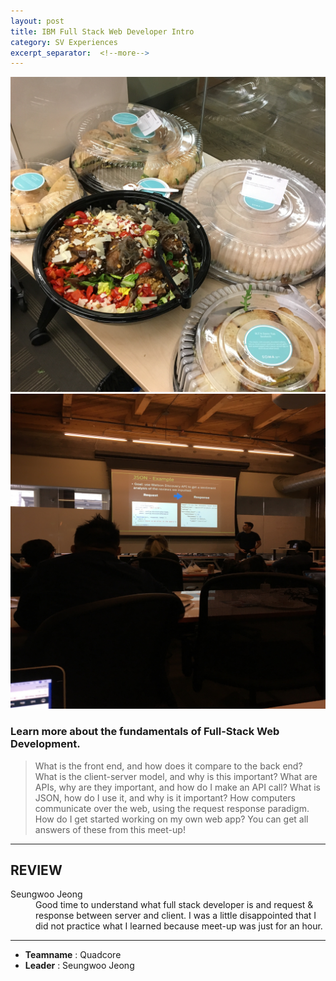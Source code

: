 ```yaml
---
layout: post
title: IBM Full Stack Web Developer Intro
category: SV Experiences
excerpt_separator:  <!--more-->
---
```


![Alt text](/assets/img/ibm.JPG)
![Alt text](/assets/img/ibm2.JPG)


### Learn more about the fundamentals of Full-Stack Web Development.
 > What is the front end, and how does it compare to the back end? What is the client-server model, and why is this important? What are APIs, why are they important, and how do I make an API call? What is JSON, how do I use it, and why is it important? How computers communicate over the web, using the request response paradigm. How do I get started working on my own web app? You can get all answers of these from this meet-up!

* * *

## REVIEW
<dl>
    <dt>Seungwoo Jeong</dt>
        <dd>Good time to understand what full stack developer is and request & response between server and client. I was a little disappointed that I did not practice what I learned because meet-up was just for an hour.
    </dd>
</dl>

* * *

- **Teamname** : Quadcore 
- **Leader** : Seungwoo Jeong





